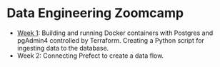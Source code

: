 # Data Engineering Zoomcamp

- [Week 1](https://github.com/Katrindenek/DE-Zoomcamp-Homework/tree/main/Week%201): Building and running Docker containers with Postgres and pgAdmin4 controlled by Terraform. Creating a Python script for ingesting data to the database.
- Week 2: Connecting Prefect to create a data flow.
